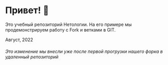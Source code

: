 # Привет! 👋

Это учебный репозиторий Нетологии. На его примере мы продемонстрируем работу с Fork и ветками в GIT. 

Август, 2022

###### Это изменение мы внесли уже после первой прогрузки нашего форка в удаленный репозиторий



